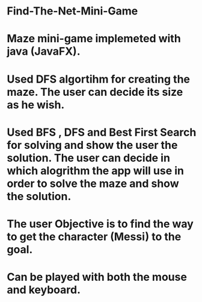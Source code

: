# Find-The-Net-Mini-Game
# Maze mini-game implemeted with java (JavaFX).
# Used DFS algortihm for creating the maze. The user can decide its size as he wish.
# Used BFS , DFS and Best First Search for solving and show the user the solution. The user can decide in which alogrithm the app will use in order to solve the maze and show the solution.

# The user Objective is to find the way to get the character (Messi) to the goal.
# Can be played with both the mouse and keyboard.
